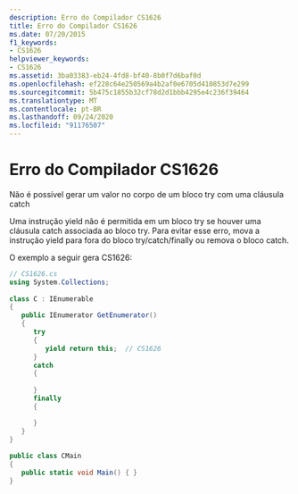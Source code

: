 ```yaml
---
description: Erro do Compilador CS1626
title: Erro do Compilador CS1626
ms.date: 07/20/2015
f1_keywords:
- CS1626
helpviewer_keywords:
- CS1626
ms.assetid: 3ba03383-eb24-4fd8-bf40-8b0f7d6baf0d
ms.openlocfilehash: ef228c64e250569a4b2af0e6705d410853d7e299
ms.sourcegitcommit: 5b475c1855b32cf78d2d1bbb4295e4c236f39464
ms.translationtype: MT
ms.contentlocale: pt-BR
ms.lasthandoff: 09/24/2020
ms.locfileid: "91176507"
---
```

# <a name="compiler-error-cs1626"></a>Erro do Compilador CS1626

Não é possível gerar um valor no corpo de um bloco try com uma cláusula catch  
  
 Uma instrução yield não é permitida em um bloco try se houver uma cláusula catch associada ao bloco try. Para evitar esse erro, mova a instrução yield para fora do bloco try/catch/finally ou remova o bloco catch.
  
 O exemplo a seguir gera CS1626:  
  
```csharp  
// CS1626.cs  
using System.Collections;  
  
class C : IEnumerable  
{  
   public IEnumerator GetEnumerator()  
   {  
      try  
      {  
         yield return this;  // CS1626  
      }  
      catch  
      {  
  
      }  
      finally
      {

      }
   }  
}  
  
public class CMain  
{  
   public static void Main() { }  
}  
```
